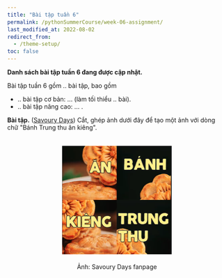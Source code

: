```yaml
---
title: "Bài tập tuần 6"
permalink: /pythonSummerCourse/week-06-assignment/
last_modified_at: 2022-08-02
redirect_from:
  - /theme-setup/
toc: false
---
```



**Danh sách bài tập tuần 6 đang được cập nhật.**

Bài tập tuần 6 gồm .. bài tập, bao gồm
- .. bài tập cơ bản: ... (làm tối thiểu .. bài).
- .. bài tập nâng cao: ... .


**Bài tập.** ([Savoury Days](http://www.savourydays.com/)) Cắt, ghép ảnh dưới đây để tạo một ảnh với dòng chữ "Bánh Trung thu ăn kiêng".

<div>
    <img src="/assets/images/courses/homework/SD_mooncake.png"
    style="width:50%;
    max-width:700px;
    display: block;
    margin-left: auto;
    margin-right: auto;
    padding-top:20px;
    padding-bottom:20px;">
</div>

<center> Ảnh: Savoury Days fanpage </center>
